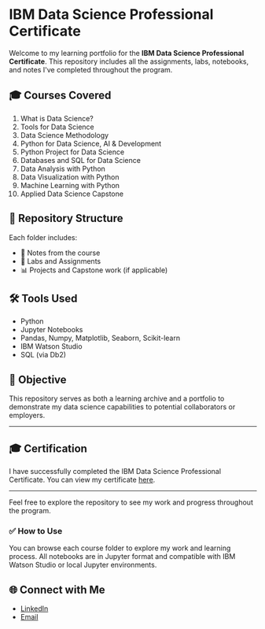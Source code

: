 # IBM Data Science Professional Certificate

Welcome to my learning portfolio for the **IBM Data Science Professional Certificate**. This repository includes all the assignments, labs, notebooks, and notes I've completed throughout the program.

## 🎓 Courses Covered

1. What is Data Science?
2. Tools for Data Science
3. Data Science Methodology
4. Python for Data Science, AI & Development
5. Python Project for Data Science
6. Databases and SQL for Data Science
7. Data Analysis with Python
8. Data Visualization with Python
9. Machine Learning with Python
10. Applied Data Science Capstone

## 📁 Repository Structure

Each folder includes:
- 📘 Notes from the course
- 🧪 Labs and Assignments
- 📊 Projects and Capstone work (if applicable)

## 🛠️ Tools Used

- Python
- Jupyter Notebooks
- Pandas, Numpy, Matplotlib, Seaborn, Scikit-learn
- IBM Watson Studio
- SQL (via Db2)

## 📌 Objective

This repository serves as both a learning archive and a portfolio to demonstrate my data science capabilities to potential collaborators or employers.

---

## 🎓 Certification

I have successfully completed the IBM Data Science Professional Certificate. You can view my certificate [here](https://www.coursera.org/account/accomplishments/specialization/9JPL43YELY5B).

---

Feel free to explore the repository to see my work and progress throughout the program.

### ✅ How to Use

You can browse each course folder to explore my work and learning process. All notebooks are in Jupyter format and compatible with IBM Watson Studio or local Jupyter environments.

## 🌐 Connect with Me

- [LinkedIn]([https://www.linkedin.com/in/yourprofile](https://www.linkedin.com/in/mohamed-a-gharieb/))
- [Email](mailto:mo4u2030@gmail.com)


